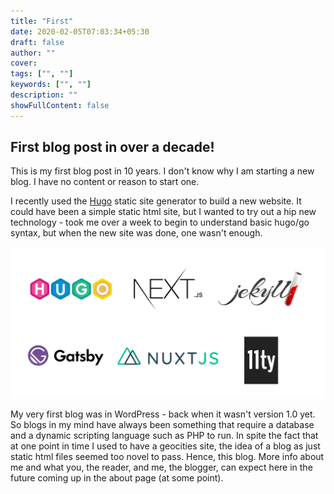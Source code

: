 ```yaml
---
title: "First"
date: 2020-02-05T07:03:34+05:30
draft: false
author: ""
cover:
tags: ["", ""]
keywords: ["", ""]
description: ""
showFullContent: false
---
```

## First blog post in over a decade!
This is my first blog post in 10 years. I don't know why I am starting a new blog. I have no content or reason to start one.

I recently used the [Hugo](https;//gohugo.io) static site generator to build a new website. It could have been a simple static html site, but I wanted to try out a hip new technology - took me over a week to begin to understand basic hugo/go syntax, but when the new site was done, one wasn't enough.

![](img/ssg.png)

My very first blog was in WordPress - back when it wasn't version 1.0 yet. So blogs in my mind have always been something that require a database and a dynamic scripting language such as PHP to run. In spite the fact that at one point in time I used to have a geocities site, the idea of a blog as just static html files seemed too novel to pass. Hence, this blog. More info about me and what you, the reader, and me, the blogger, can expect here in the future coming up in the about page (at some point).
